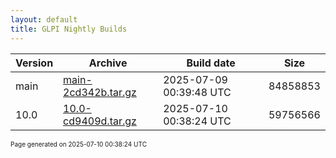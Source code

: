 ```yaml
---
layout: default
title: GLPI Nightly Builds
---
```


Version|Archive|Build date|Size
---|---|---|---
main|[main-2cd342b.tar.gz](main-2cd342b.tar.gz)|2025-07-09 00:39:48 UTC|84858853
10.0|[10.0-cd9409d.tar.gz](10.0-cd9409d.tar.gz)|2025-07-10 00:38:24 UTC|59756566

<font size="1">Page generated on 2025-07-10 00:38:24 UTC</font>
